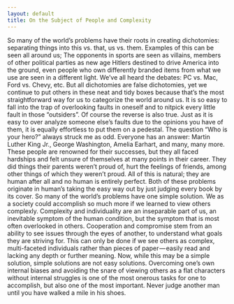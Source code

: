 ```yaml
---
layout: default
title: On the Subject of People and Complexity
---
```


So many of the world’s problems have their roots in creating dichotomies: separating things into this vs. that, us vs. them. Examples of this can be seen all around us; The opponents in sports are seen as villains, members of other political parties as new age Hitlers destined to drive America into the ground, even people who own differently branded items from what we use are seen in a different light. We’ve all heard the debates: PC vs. Mac, Ford vs. Chevy, etc. But all dichotomies are false dichotomies, yet we continue to put others in these neat and tidy boxes because that’s the most straightforward way for us to categorize the world around us. It is so easy to fall into the trap of overlooking faults in oneself and to nitpick every little fault in those “outsiders”.
Of course the reverse is also true. Just as it is easy to over analyze someone else’s faults due to the opinions you have of them, it is equally effortless to put them on a pedestal. The question “Who is your hero?” always struck me as odd. Everyone has an answer: Martin Luther King Jr., George Washington, Amelia Earhart, and many, many more. These people are renowned for their successes, but they all faced hardships and felt unsure of themselves at many points in their career. They did things their parents weren’t proud of, hurt the feelings of friends, among other things of which they weren’t proud. All of this is natural; they are human after all and no human is entirely perfect. Both of these problems originate in human’s taking the easy way out by just judging every book by its cover.
So many of the world’s problems have one simple solution. We as a society could accomplish so much more if we learned to view others complexly. Complexity and individuality are an inseparable part of us, an inevitable symptom of the human condition, but the symptom that is most often overlooked in others. Cooperation and compromise stem from an ability to see issues through the eyes of another, to understand what goals they are striving for. This can only be done if we see others as complex, multi-faceted individuals rather than pieces of paper — easily read and lacking any depth or further meaning.
Now, while this may be a simple solution, simple solutions are not easy solutions. Overcoming one’s own internal biases and avoiding the snare of viewing others as a flat characters without internal struggles is one of the most onerous tasks for one to accomplish, but also one of the most important. Never judge another man until you have walked a mile in his shoes.
